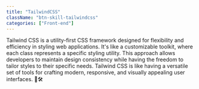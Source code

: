 ```yaml
---
title: "TailwindCSS"
className: "btn-skill-tailwindcss"
categories: ["Front-end"]
---
```


Tailwind CSS is a utility-first CSS framework designed for flexibility and efficiency in styling web applications. It's like a customizable toolkit, where each class represents a specific styling utility. This approach allows developers to maintain design consistency while having the freedom to tailor styles to their specific needs. Tailwind CSS is like having a versatile set of tools for crafting modern, responsive, and visually appealing user interfaces. 🎨🛠️
